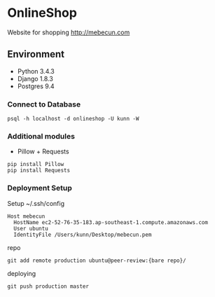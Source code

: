 # OnlineShop
Website for shopping http://mebecun.com

## Environment
- Python 3.4.3
- Django 1.8.3
- Postgres 9.4

### Connect to Database
``
psql -h localhost -d onlineshop -U kunn -W
``

### Additional modules
- Pillow + Requests
```
pip install Pillow
pip install Requests
```

### Deployment Setup

Setup ~/.ssh/config
```
Host mebecun
  HostName ec2-52-76-35-183.ap-southeast-1.compute.amazonaws.com
  User ubuntu
  IdentityFile /Users/kunn/Desktop/mebecun.pem
```

repo

``
git add remote production ubuntu@peer-review:{bare repo}/
``

deploying

``
git push production master
``
